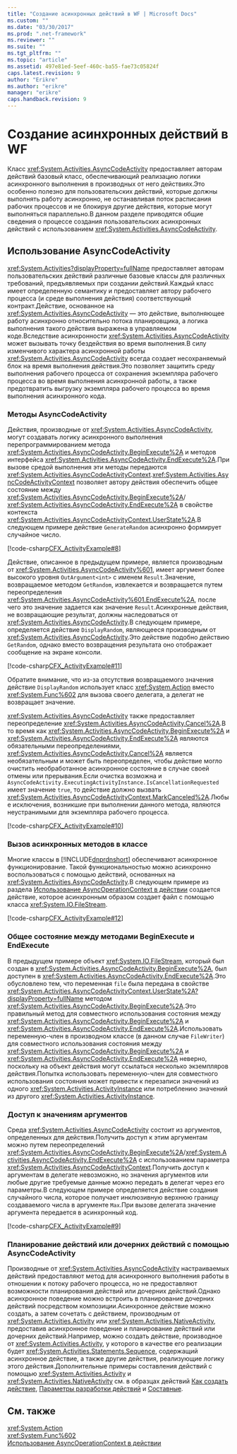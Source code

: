 ```yaml
---
title: "Создание асинхронных действий в WF | Microsoft Docs"
ms.custom: ""
ms.date: "03/30/2017"
ms.prod: ".net-framework"
ms.reviewer: ""
ms.suite: ""
ms.tgt_pltfrm: ""
ms.topic: "article"
ms.assetid: 497e81ed-5eef-460c-ba55-fae73c05824f
caps.latest.revision: 9
author: "Erikre"
ms.author: "erikre"
manager: "erikre"
caps.handback.revision: 9
---
```

# Создание асинхронных действий в WF
Класс <xref:System.Activities.AsyncCodeActivity> предоставляет авторам действий базовый класс, обеспечивающий реализацию логики асинхронного выполнения в производных от него действиях.Это особенно полезно для пользовательских действий, которые должны выполнять работу асинхронно, не останавливая поток расписания рабочих процессов и не блокируя другие действия, которые могут выполняться параллельно.В данном разделе приводятся общие сведения о процессе создания пользовательских асинхронных действий с использованием <xref:System.Activities.AsyncCodeActivity>.  
  
## Использование AsyncCodeActivity  
 <xref:System.Activities?displayProperty=fullName> предоставляет авторам пользовательских действий различные базовые классы для различных требований, предъявляемых при создании действий.Каждый класс имеет определенную семантику и предоставляет автору рабочего процесса \(и среде выполнения действия\) соответствующий контракт.Действие, основанное на <xref:System.Activities.AsyncCodeActivity> — это действие, выполняющее работу асинхронно относительно потока планировщика, а логика выполнения такого действия выражена в управляемом коде.Вследствие асинхронности <xref:System.Activities.AsyncCodeActivity> может вызывать точку бездействия во время выполнения.В силу изменчивого характера асинхронной работы <xref:System.Activities.AsyncCodeActivity> всегда создает несохраняемый блок на время выполнения действия.Это позволяет защитить среду выполнения рабочего процесса от сохранения экземпляра рабочего процесса во время выполнения асинхронной работы, а также предотвратить выгрузку экземпляра рабочего процесса во время выполнения асинхронного кода.  
  
### Методы AsyncCodeActivity  
 Действия, производные от <xref:System.Activities.AsyncCodeActivity>, могут создавать логику асинхронного выполнения перепрограммированием метода <xref:System.Activities.AsyncCodeActivity.BeginExecute%2A> и методов интерфейса <xref:System.Activities.AsyncCodeActivity.EndExecute%2A>.При вызове средой выполнения эти методы передаются <xref:System.Activities.AsyncCodeActivityContext>.<xref:System.Activities.AsyncCodeActivityContext> позволяет автору действия обеспечить общее состояние между <xref:System.Activities.AsyncCodeActivity.BeginExecute%2A>\/ <xref:System.Activities.AsyncCodeActivity.EndExecute%2A> в свойстве контекста <xref:System.Activities.AsyncCodeActivityContext.UserState%2A>.В следующем примере действие `GenerateRandom` асинхронно формирует случайное число.  
  
 [!code-csharp[CFX_ActivityExample#8](../../../samples/snippets/csharp/VS_Snippets_CFX/CFX_ActivityExample/cs/Program.cs#8)]  
  
 Действие, описанное в предыдущем примере, является производным от <xref:System.Activities.AsyncCodeActivity%601>, имеет аргумент более высокого уровня `OutArgument<int>` с именем `Result`.Значение, возвращаемое методом `GetRandom`, извлекается и возвращается путем переопределения <xref:System.Activities.AsyncCodeActivity%601.EndExecute%2A>, после чего это значение задается как значение `Result`.Асинхронные действия, не возвращающие результат, должны наследоваться от <xref:System.Activities.AsyncCodeActivity>.В следующем примере, определяется действие `DisplayRandom`, являющееся производным от <xref:System.Activities.AsyncCodeActivity>.Это действие подобно действию `GetRandom`, однако вместо возвращения результата оно отображает сообщение на экране консоли.  
  
 [!code-csharp[CFX_ActivityExample#11](../../../samples/snippets/csharp/VS_Snippets_CFX/CFX_ActivityExample/cs/Program.cs#11)]  
  
 Обратите внимание, что из\-за отсутствия возвращаемого значения действие `DisplayRandom` использует класс <xref:System.Action> вместо <xref:System.Func%602> для вызова своего делегата, а делегат не возвращает значение.  
  
 <xref:System.Activities.AsyncCodeActivity> также предоставляет переопределение <xref:System.Activities.AsyncCodeActivity.Cancel%2A>.В то время как <xref:System.Activities.AsyncCodeActivity.BeginExecute%2A> и <xref:System.Activities.AsyncCodeActivity.EndExecute%2A> являются обязательными переопределениями, <xref:System.Activities.AsyncCodeActivity.Cancel%2A> является необязательным и может быть переопределен, чтобы действие могло очистить необработанное асинхронное состояние в случае своей отмены или прерывания.Если очистка возможна и `AsyncCodeActivity.ExecutingActivityInstance.IsCancellationRequested` имеет значение `true`, то действие должно вызвать <xref:System.Activities.AsyncCodeActivityContext.MarkCanceled%2A>.Любые исключения, возникшие при выполнении данного метода, являются неустранимыми для экземпляра рабочего процесса.  
  
 [!code-csharp[CFX_ActivityExample#10](../../../samples/snippets/csharp/VS_Snippets_CFX/CFX_ActivityExample/cs/Program.cs#10)]  
  
### Вызов асинхронных методов в классе  
 Многие классы в [!INCLUDE[dnprdnshort](../../../includes/dnprdnshort-md.md)] обеспечивают асинхронное функционирование. Такой функциональностью можно асинхронно воспользоваться с помощью действий, основанных на <xref:System.Activities.AsyncCodeActivity>.В следующем примере из раздела [Использование AsyncOperationContext в действии](../../../docs/framework/windows-workflow-foundation/samples/using-asyncoperationcontext-in-an-activity-sample.md) создается действие, которое асинхронным образом создает файл с помощью класса <xref:System.IO.FileStream>.  
  
 [!code-csharp[CFX_ActivityExample#12](../../../samples/snippets/csharp/VS_Snippets_CFX/CFX_ActivityExample/cs/Program.cs#12)]  
  
### Общее состояние между методами BeginExecute и EndExecute  
 В предыдущем примере объект <xref:System.IO.FileStream>, который был создан в <xref:System.Activities.AsyncCodeActivity.BeginExecute%2A>, был доступен в <xref:System.Activities.AsyncCodeActivity.EndExecute%2A>.Это обусловлено тем, что переменная `file` была передана в свойстве <xref:System.Activities.AsyncCodeActivityContext.UserState%2A?displayProperty=fullName> методом <xref:System.Activities.AsyncCodeActivity.BeginExecute%2A>.Это правильный метод для совместного использования состояния между <xref:System.Activities.AsyncCodeActivity.BeginExecute%2A> и <xref:System.Activities.AsyncCodeActivity.EndExecute%2A>.Использовать переменную\-член в производном классе \(в данном случае `FileWriter`\) для совместного использования состояния между <xref:System.Activities.AsyncCodeActivity.BeginExecute%2A> и <xref:System.Activities.AsyncCodeActivity.EndExecute%2A> неверно, поскольку на объект действия могут ссылаться несколько экземпляров действия.Попытка использовать переменную\-член для совместного использования состояния может привести к перезаписи значений из одного <xref:System.Activities.ActivityInstance> или потреблению значений из другого <xref:System.Activities.ActivityInstance>.  
  
### Доступ к значениям аргументов  
 Среда <xref:System.Activities.AsyncCodeActivity> состоит из аргументов, определенных для действия.Получить доступ к этим аргументам можно путем переопределений <xref:System.Activities.AsyncCodeActivity.BeginExecute%2A>\/<xref:System.Activities.AsyncCodeActivity.EndExecute%2A> с использованием параметра <xref:System.Activities.AsyncCodeActivityContext>.Получить доступ к аргументам в делегате невозможно, но значения аргументов или любые другие требуемые данные можно передать в делегат через его параметры.В следующем примере определяется действие создания случайного числа, которое получает инклюзивную верхнюю границу создаваемого числа в аргументе `Max`.При вызове делегата значение аргумента передается в асинхронный код.  
  
 [!code-csharp[CFX_ActivityExample#9](../../../samples/snippets/csharp/VS_Snippets_CFX/CFX_ActivityExample/cs/Program.cs#9)]  
  
### Планирование действий или дочерних действий с помощью AsyncCodeActivity  
 Производные от <xref:System.Activities.AsyncCodeActivity> настраиваемых действий предоставляют метод для асинхронного выполнения работы в отношении к потоку рабочего процесса, но не предоставляют возможности планирования действий или дочерних действий.Однако асинхронное поведение можно встроить в планирование дочерних действий посредством композиции.Асинхронное действие можно создать, а затем сочетать с действием, производным от <xref:System.Activities.Activity> или <xref:System.Activities.NativeActivity>, предоставив асинхронное поведение и планирование действий или дочерних действий.Например, можно создать действие, производное от <xref:System.Activities.Activity>, у которого в качестве его реализации будет <xref:System.Activities.Statements.Sequence>, содержащий асинхронное действие, а также другие действия, реализующие логику этого действия.Дополнительные примеры составления действий с помощью <xref:System.Activities.Activity> и <xref:System.Activities.NativeActivity> см. в образцах действий [Как создать действие](../../../docs/framework/windows-workflow-foundation//how-to-create-an-activity.md), [Параметры разработки действий](../../../docs/framework/windows-workflow-foundation//activity-authoring-options-in-wf.md) и [Составные](../../../docs/framework/windows-workflow-foundation/samples/composite.md).  
  
## См. также  
 <xref:System.Action>   
 <xref:System.Func%602>   
 [Использование AsyncOperationContext в действии](../../../docs/framework/windows-workflow-foundation/samples/using-asyncoperationcontext-in-an-activity-sample.md)